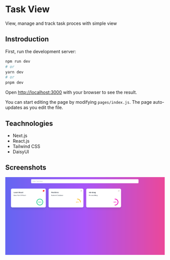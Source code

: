 # Task View

View, manage and track task proces with simple view

## Instroduction

First, run the development server:

```bash
npm run dev
# or
yarn dev
# or
pnpm dev
```

Open [http://localhost:3000](http://localhost:3000) with your browser to see the result.

You can start editing the page by modifying `pages/index.js`. The page auto-updates as you edit the file.

## Teachnologies

- Next.js
- React.js
- Tailwind CSS
- DaisyUI

## Screenshots

<img src='./screenshot/view.png'>
